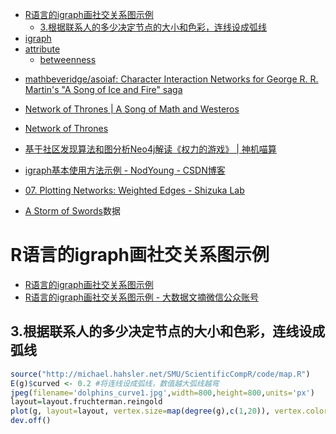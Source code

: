 


<!-- @import "[TOC]" {cmd="toc" depthFrom=1 depthTo=6 orderedList=false} -->
<!-- code_chunk_output -->

* [R语言的igraph画社交关系图示例](#r语言的igraph画社交关系图示例)
	* [3.根据联系人的多少决定节点的大小和色彩，连线设成弧线](#3根据联系人的多少决定节点的大小和色彩连线设成弧线)
* [igraph](#igraph)
* [attribute](#attribute)
	* [betweenness](#betweenness)

<!-- /code_chunk_output -->


* [mathbeveridge/asoiaf: Character Interaction Networks for George R. R. Martin's "A Song of Ice and Fire" saga ](https://github.com/mathbeveridge/asoiaf)
* [Network of Thrones | A Song of Math and Westeros ](https://networkofthrones.wordpress.com/)
* [Network of Thrones ](https://www.macalester.edu/~abeverid/thrones.html)
* [基于社区发现算法和图分析Neo4j解读《权力的游戏》 | 神机喵算 ](https://bigdata-ny.github.io/2016/08/12/graph-of-thrones-neo4j-social-network-analysis/)
* [igraph基本使用方法示例 - NodYoung - CSDN博客 ](http://blog.csdn.net/NNNNNNNNNNNNY/article/details/53701277)




* [07. Plotting Networks: Weighted Edges - Shizuka Lab ](http://www.shizukalab.com/toolkits/sna/weighted-edges)


* [A Storm of Swords](https://www.macalester.edu/~abeverid/data/stormofswords.csv)数据

# R语言的igraph画社交关系图示例

* [R语言的igraph画社交关系图示例 ](http://mp.weixin.qq.com/s/7aMmX6ExK_4_jGzCNR-wnw)
* [R语言的igraph画社交关系图示例 - 大数据文摘微信公众账号 ](http://www.weixinnu.com/tag/article/3886340582)

## 3.根据联系人的多少决定节点的大小和色彩，连线设成弧线

```r
source("http://michael.hahsler.net/SMU/ScientificCompR/code/map.R")
E(g)$curved <- 0.2 #将连线设成弧线，数值越大弧线越弯
jpeg(filename='dolphins_curve1.jpg',width=800,height=800,units='px')
layout=layout.fruchterman.reingold
plot(g, layout=layout, vertex.size=map(degree(g),c(1,20)), vertex.color=map(degree(g),c(1,20)))
dev.off()
```






